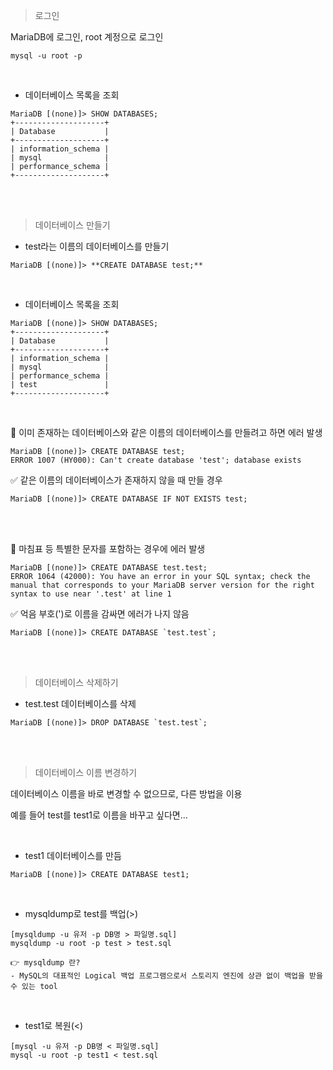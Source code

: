 > 로그인

MariaDB에 로그인, root 계정으로 로그인

```
mysql -u root -p
```

<br/>

- 데이터베이스 목록을 조회

```
MariaDB [(none)]> SHOW DATABASES;
+--------------------+
| Database           |
+--------------------+
| information_schema |
| mysql              |
| performance_schema |
+--------------------+
```

<br/><br/>

> 데이터베이스 만들기

- test라는 이름의 데이터베이스를 만들기

```
MariaDB [(none)]> **CREATE DATABASE test;**
```

<br/>

- 데이터베이스 목록을 조회

```
MariaDB [(none)]> SHOW DATABASES;
+--------------------+
| Database           |
+--------------------+
| information_schema |
| mysql              |
| performance_schema |
| test               |
+--------------------+
```

<br/>

🚫 이미 존재하는 데이터베이스와 같은 이름의 데이터베이스를 만들려고 하면 에러 발생

```
MariaDB [(none)]> CREATE DATABASE test;
ERROR 1007 (HY000): Can't create database 'test'; database exists
```

✅ 같은 이름의 데이터베이스가 존재하지 않을 때 만들 경우

```
MariaDB [(none)]> CREATE DATABASE IF NOT EXISTS test;
```

<br/><br/>

🚫 마침표 등 특별한 문자를 포함하는 경우에 에러 발생

```
MariaDB [(none)]> CREATE DATABASE test.test;
ERROR 1064 (42000): You have an error in your SQL syntax; check the manual that corresponds to your MariaDB server version for the right syntax to use near '.test' at line 1
```

✅ 억음 부호(')로 이름을 감싸면 에러가 나지 않음

```
MariaDB [(none)]> CREATE DATABASE `test.test`;
```

<br/><br/>

> 데이터베이스 삭제하기

- test.test 데이터베이스를 삭제

```
MariaDB [(none)]> DROP DATABASE `test.test`;
```

<br/><br/>

> 데이터베이스 이름 변경하기

데이터베이스 이름을 바로 변경할 수 없으므로, 다른 방법을 이용

예를 들어 test를 test1로 이름을 바꾸고 싶다면...

<br/>

- test1 데이터베이스를 만듬

```
MariaDB [(none)]> CREATE DATABASE test1;
```

<br/>

- mysqldump로 test를 백업(>)

```
[mysqldump -u 유저 -p DB명 > 파일명.sql]
mysqldump -u root -p test > test.sql
```

    👉 mysqldump 란?
    - MySQL의 대표적인 Logical 백업 프로그램으로서 스토리지 엔진에 상관 없이 백업을 받을 수 있는 tool

<br/>

- test1로 복원(<)

```
[mysql -u 유저 -p DB명 < 파일명.sql]
mysql -u root -p test1 < test.sql
```
